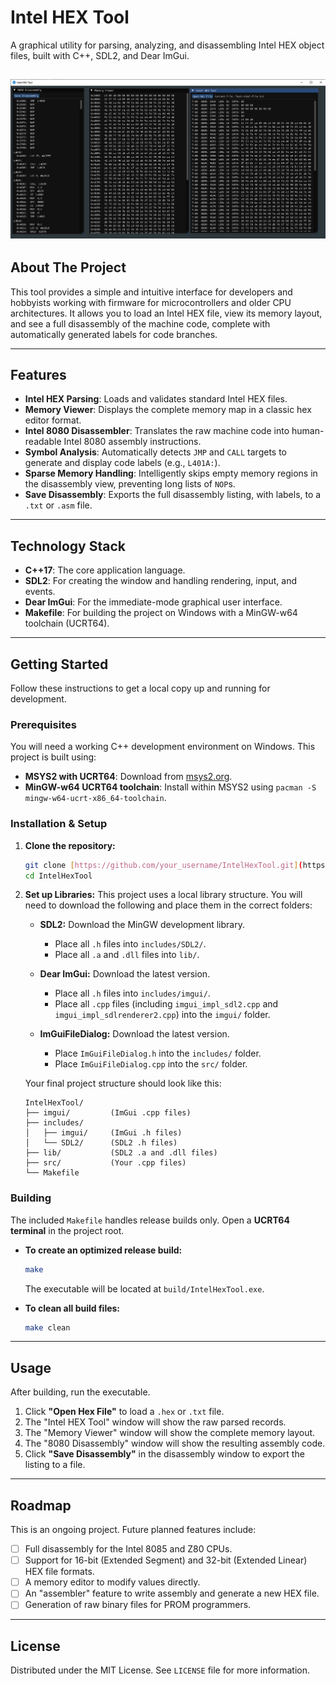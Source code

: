 # Intel HEX Tool

A graphical utility for parsing, analyzing, and disassembling Intel HEX object files, built with C++, SDL2, and Dear ImGui.


![Intel HEX Tool Screenshot](assets/image.png)
---

## About The Project

This tool provides a simple and intuitive interface for developers and hobbyists working with firmware for microcontrollers and older CPU architectures. It allows you to load an Intel HEX file, view its memory layout, and see a full disassembly of the machine code, complete with automatically generated labels for code branches.

---

## Features

* **Intel HEX Parsing**: Loads and validates standard Intel HEX files.
* **Memory Viewer**: Displays the complete memory map in a classic hex editor format.
* **Intel 8080 Disassembler**: Translates the raw machine code into human-readable Intel 8080 assembly instructions.
* **Symbol Analysis**: Automatically detects `JMP` and `CALL` targets to generate and display code labels (e.g., `L401A:`).
* **Sparse Memory Handling**: Intelligently skips empty memory regions in the disassembly view, preventing long lists of `NOP`s.
* **Save Disassembly**: Exports the full disassembly listing, with labels, to a `.txt` or `.asm` file.

---

## Technology Stack

* **C++17**: The core application language.
* **SDL2**: For creating the window and handling rendering, input, and events.
* **Dear ImGui**: For the immediate-mode graphical user interface.
* **Makefile**: For building the project on Windows with a MinGW-w64 toolchain (UCRT64).

---

## Getting Started

Follow these instructions to get a local copy up and running for development.

### Prerequisites

You will need a working C++ development environment on Windows. This project is built using:
* **MSYS2 with UCRT64**: Download from [msys2.org](https://www.msys2.org/).
* **MinGW-w64 UCRT64 toolchain**: Install within MSYS2 using `pacman -S mingw-w64-ucrt-x86_64-toolchain`.

### Installation & Setup

1.  **Clone the repository:**
    ```sh
    git clone [https://github.com/your_username/IntelHexTool.git](https://github.com/your_username/IntelHexTool.git)
    cd IntelHexTool
    ```

2.  **Set up Libraries:** This project uses a local library structure. You will need to download the following and place them in the correct folders:

    * **SDL2:** Download the MinGW development library.
        * Place all `.h` files into `includes/SDL2/`.
        * Place all `.a` and `.dll` files into `lib/`.

    * **Dear ImGui:** Download the latest version.
        * Place all `.h` files into `includes/imgui/`.
        * Place all `.cpp` files (including `imgui_impl_sdl2.cpp` and `imgui_impl_sdlrenderer2.cpp`) into the `imgui/` folder.

    * **ImGuiFileDialog:** Download the latest version.
        * Place `ImGuiFileDialog.h` into the `includes/` folder.
        * Place `ImGuiFileDialog.cpp` into the `src/` folder.

    Your final project structure should look like this:
    ```
    IntelHexTool/
    ├── imgui/         (ImGui .cpp files)
    ├── includes/
    │   ├── imgui/     (ImGui .h files)
    │   └── SDL2/      (SDL2 .h files)
    ├── lib/           (SDL2 .a and .dll files)
    ├── src/           (Your .cpp files)
    └── Makefile
    ```

### Building

The included `Makefile` handles release builds only. Open a **UCRT64 terminal** in the project root.


* **To create an optimized release build:**
    ```sh
    make 
    ```
    The executable will be located at `build/IntelHexTool.exe`.

* **To clean all build files:**
    ```sh
    make clean
    ```

---

## Usage

After building, run the executable.
1.  Click **"Open Hex File"** to load a `.hex` or `.txt` file.
2.  The "Intel HEX Tool" window will show the raw parsed records.
3.  The "Memory Viewer" window will show the complete memory layout.
4.  The "8080 Disassembly" window will show the resulting assembly code.
5.  Click **"Save Disassembly"** in the disassembly window to export the listing to a file.

---

## Roadmap

This is an ongoing project. Future planned features include:
* [ ] Full disassembly for the Intel 8085 and Z80 CPUs.
* [ ] Support for 16-bit (Extended Segment) and 32-bit (Extended Linear) HEX file formats.
* [ ] A memory editor to modify values directly.
* [ ] An "assembler" feature to write assembly and generate a new HEX file.
* [ ] Generation of raw binary files for PROM programmers.

---

## License

Distributed under the MIT License. See `LICENSE` file for more information.

